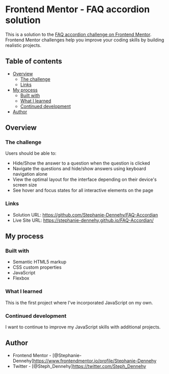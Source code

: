 # Frontend Mentor - FAQ accordion solution

This is a solution to the [FAQ accordion challenge on Frontend Mentor](https://www.frontendmentor.io/challenges/faq-accordion-wyfFdeBwBz). Frontend Mentor challenges help you improve your coding skills by building realistic projects. 

## Table of contents

- [Overview](#overview)
  - [The challenge](#the-challenge)
  - [Links](#links)
- [My process](#my-process)
  - [Built with](#built-with)
  - [What I learned](#what-i-learned)
  - [Continued development](#continued-development)
- [Author](#author)

## Overview

### The challenge

Users should be able to:

- Hide/Show the answer to a question when the question is clicked
- Navigate the questions and hide/show answers using keyboard navigation alone
- View the optimal layout for the interface depending on their device's screen size
- See hover and focus states for all interactive elements on the page

### Links

- Solution URL: https://github.com/Stephanie-Dennehy/FAQ-Accordian
- Live Site URL: https://stephanie-dennehy.github.io/FAQ-Accordian/

## My process

### Built with

- Semantic HTML5 markup
- CSS custom properties
- JavaScript
- Flexbox

### What I learned

This is the first project where I've incorporated JavaScript on my own. 

### Continued development

I want to continue to improve my JavaScript skills with additional projects.

## Author

- Frontend Mentor - [@Stephanie-Dennehy]https://www.frontendmentor.io/profile/Stephanie-Dennehy
- Twitter - [@Steph_Dennehy]https://twitter.com/Steph_Dennehy

